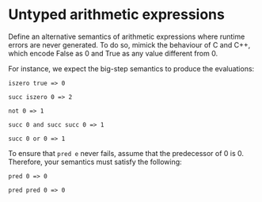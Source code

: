 # Untyped arithmetic expressions

Define an alternative semantics of arithmetic expressions where runtime errors are never generated.
To do so, mimick the behaviour of C and C++, which encode False as 0 and True as any value different from 0.

For instance, we expect the big-step semantics to produce the evaluations:
```
iszero true => 0

succ iszero 0 => 2

not 0 => 1

succ 0 and succ succ 0 => 1

succ 0 or 0 => 1
```

To ensure that `pred e` never fails, assume that the predecessor of 0 is 0.
Therefore, your semantics must satisfy the following:
```
pred 0 => 0

pred pred 0 => 0
```
